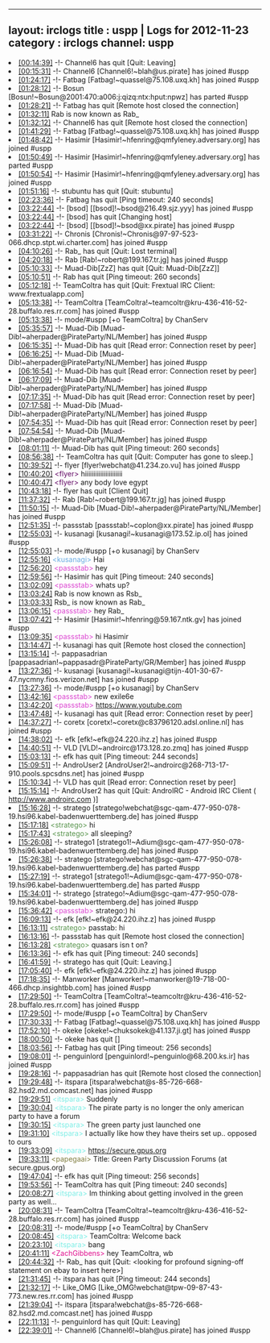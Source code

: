 
---
layout: irclogs
title : uspp | Logs for 2012-11-23
category : irclogs
channel: uspp
---
<li class="logitem"><a href="#00:14:39" name="00:14:39" class="time">[00:14:39]</a> -!- <span class="quit">Channel6</span> has quit [Quit: Leaving] </li>
<li class="logitem"><a href="#00:15:31" name="00:15:31" class="time">[00:15:31]</a> -!- <span class="join">Channel6</span> [Channel6!~blah@us.pirate] has joined #uspp </li>
<li class="logitem"><a href="#01:24:17" name="01:24:17" class="time">[01:24:17]</a> -!- <span class="join">Fatbag</span> [Fatbag!~quassel@75.108.uxq.kh] has joined #uspp </li>
<li class="logitem"><a href="#01:28:12" name="01:28:12" class="time">[01:28:12]</a> -!- <span class="part">Bosun</span> [Bosun!~Bosun@2001:470:a006:j:qizq:ntx:hput:npwz] has parted #uspp </li>
<li class="logitem"><a href="#01:28:21" name="01:28:21" class="time">[01:28:21]</a> -!- <span class="quit">Fatbag</span> has quit [Remote host closed the connection] </li>
<li class="logitem"><a href="#01:32:11" name="01:32:11" class="time">[01:32:11]</a> <span class="nick">Rab</span> is now known as <span class="nick">Rab_</span> </li>
<li class="logitem"><a href="#01:32:12" name="01:32:12" class="time">[01:32:12]</a> -!- <span class="quit">Channel6</span> has quit [Remote host closed the connection] </li>
<li class="logitem"><a href="#01:41:29" name="01:41:29" class="time">[01:41:29]</a> -!- <span class="join">Fatbag</span> [Fatbag!~quassel@75.108.uxq.kh] has joined #uspp </li>
<li class="logitem"><a href="#01:48:42" name="01:48:42" class="time">[01:48:42]</a> -!- <span class="join">Hasimir</span> [Hasimir!~hfenring@qmfyleney.adversary.org] has joined #uspp </li>
<li class="logitem"><a href="#01:50:49" name="01:50:49" class="time">[01:50:49]</a> -!- <span class="part">Hasimir</span> [Hasimir!~hfenring@qmfyleney.adversary.org] has parted #uspp </li>
<li class="logitem"><a href="#01:50:54" name="01:50:54" class="time">[01:50:54]</a> -!- <span class="join">Hasimir</span> [Hasimir!~hfenring@qmfyleney.adversary.org] has joined #uspp </li>
<li class="logitem"><a href="#01:51:16" name="01:51:16" class="time">[01:51:16]</a> -!- <span class="quit">stubuntu</span> has quit [Quit: stubuntu] </li>
<li class="logitem"><a href="#02:23:36" name="02:23:36" class="time">[02:23:36]</a> -!- <span class="quit">Fatbag</span> has quit [Ping timeout: 240 seconds] </li>
<li class="logitem"><a href="#03:22:44" name="03:22:44" class="time">[03:22:44]</a> -!- <span class="join">[bsod]</span> [[bsod]!~bsod@216.49.sjz.yyy] has joined #uspp </li>
<li class="logitem"><a href="#03:22:44" name="03:22:44" class="time">[03:22:44]</a> -!- <span class="quit">[bsod]</span> has quit [Changing host] </li>
<li class="logitem"><a href="#03:22:44" name="03:22:44" class="time">[03:22:44]</a> -!- <span class="join">[bsod]</span> [[bsod]!~bsod@xx.pirate] has joined #uspp </li>
<li class="logitem"><a href="#03:31:22" name="03:31:22" class="time">[03:31:22]</a> -!- <span class="join">Chronis</span> [Chronis!~Chronis@97-97-523-066.dhcp.stpt.wi.charter.com] has joined #uspp </li>
<li class="logitem"><a href="#04:10:26" name="04:10:26" class="time">[04:10:26]</a> -!- <span class="quit">Rab_</span> has quit [Quit: Lost terminal] </li>
<li class="logitem"><a href="#04:20:18" name="04:20:18" class="time">[04:20:18]</a> -!- <span class="join">Rab</span> [Rab!~robert@199.167.tr.jg] has joined #uspp </li>
<li class="logitem"><a href="#05:10:33" name="05:10:33" class="time">[05:10:33]</a> -!- <span class="quit">Muad-Dib[ZzZ]</span> has quit [Quit: Muad-Dib[ZzZ]] </li>
<li class="logitem"><a href="#05:10:51" name="05:10:51" class="time">[05:10:51]</a> -!- <span class="quit">Rab</span> has quit [Ping timeout: 260 seconds] </li>
<li class="logitem"><a href="#05:12:18" name="05:12:18" class="time">[05:12:18]</a> -!- <span class="quit">TeamColtra</span> has quit [Quit: Frextual IRC Client: www.frextualapp.com] </li>
<li class="logitem"><a href="#05:13:38" name="05:13:38" class="time">[05:13:38]</a> -!- <span class="join">TeamColtra</span> [TeamColtra!~teamcoltr@kru-436-416-52-28.buffalo.res.rr.com] has joined #uspp </li>
<li class="logitem"><a href="#05:13:38" name="05:13:38" class="time">[05:13:38]</a> -!- mode/<span class="mode">#uspp</span> [+o TeamColtra] by ChanServ </li>
<li class="logitem"><a href="#05:35:57" name="05:35:57" class="time">[05:35:57]</a> -!- <span class="join">Muad-Dib</span> [Muad-Dib!~aherpader@PirateParty/NL/Member] has joined #uspp </li>
<li class="logitem"><a href="#06:15:35" name="06:15:35" class="time">[06:15:35]</a> -!- <span class="quit">Muad-Dib</span> has quit [Read error: Connection reset by peer] </li>
<li class="logitem"><a href="#06:16:25" name="06:16:25" class="time">[06:16:25]</a> -!- <span class="join">Muad-Dib</span> [Muad-Dib!~aherpader@PirateParty/NL/Member] has joined #uspp </li>
<li class="logitem"><a href="#06:16:54" name="06:16:54" class="time">[06:16:54]</a> -!- <span class="quit">Muad-Dib</span> has quit [Read error: Connection reset by peer] </li>
<li class="logitem"><a href="#06:17:09" name="06:17:09" class="time">[06:17:09]</a> -!- <span class="join">Muad-Dib</span> [Muad-Dib!~aherpader@PirateParty/NL/Member] has joined #uspp </li>
<li class="logitem"><a href="#07:17:35" name="07:17:35" class="time">[07:17:35]</a> -!- <span class="quit">Muad-Dib</span> has quit [Read error: Connection reset by peer] </li>
<li class="logitem"><a href="#07:17:58" name="07:17:58" class="time">[07:17:58]</a> -!- <span class="join">Muad-Dib</span> [Muad-Dib!~aherpader@PirateParty/NL/Member] has joined #uspp </li>
<li class="logitem"><a href="#07:54:35" name="07:54:35" class="time">[07:54:35]</a> -!- <span class="quit">Muad-Dib</span> has quit [Read error: Connection reset by peer] </li>
<li class="logitem"><a href="#07:54:54" name="07:54:54" class="time">[07:54:54]</a> -!- <span class="join">Muad-Dib</span> [Muad-Dib!~aherpader@PirateParty/NL/Member] has joined #uspp </li>
<li class="logitem"><a href="#08:01:11" name="08:01:11" class="time">[08:01:11]</a> -!- <span class="quit">Muad-Dib</span> has quit [Ping timeout: 260 seconds] </li>
<li class="logitem"><a href="#08:56:38" name="08:56:38" class="time">[08:56:38]</a> -!- <span class="quit">TeamColtra</span> has quit [Quit: Computer has gone to sleep.] </li>
<li class="logitem"><a href="#10:39:52" name="10:39:52" class="time">[10:39:52]</a> -!- <span class="join">flyer</span> [flyer!webchat@41.234.zo.vu] has joined #uspp </li>
<li class="logitem"><a href="#10:40:20" name="10:40:20" class="time">[10:40:20]</a> <span class="person" style="color:#650c68">&lt;flyer&gt;</span> hiiiiiiiiiiiiiiiiiiiiii </li>
<li class="logitem"><a href="#10:40:47" name="10:40:47" class="time">[10:40:47]</a> <span class="person" style="color:#650c68">&lt;flyer&gt;</span> any body love egypt </li>
<li class="logitem"><a href="#10:43:18" name="10:43:18" class="time">[10:43:18]</a> -!- <span class="quit">flyer</span> has quit [Client Quit] </li>
<li class="logitem"><a href="#11:37:32" name="11:37:32" class="time">[11:37:32]</a> -!- <span class="join">Rab</span> [Rab!~robert@199.167.tr.jg] has joined #uspp </li>
<li class="logitem"><a href="#11:50:15" name="11:50:15" class="time">[11:50:15]</a> -!- <span class="join">Muad-Dib</span> [Muad-Dib!~aherpader@PirateParty/NL/Member] has joined #uspp </li>
<li class="logitem"><a href="#12:51:35" name="12:51:35" class="time">[12:51:35]</a> -!- <span class="join">passstab</span> [passstab!~coplon@xx.pirate] has joined #uspp </li>
<li class="logitem"><a href="#12:55:03" name="12:55:03" class="time">[12:55:03]</a> -!- <span class="join">kusanagi</span> [kusanagi!~kusanagi@173.52.ip.ol] has joined #uspp </li>
<li class="logitem"><a href="#12:55:03" name="12:55:03" class="time">[12:55:03]</a> -!- mode/<span class="mode">#uspp</span> [+o kusanagi] by ChanServ </li>
<li class="logitem"><a href="#12:55:16" name="12:55:16" class="time">[12:55:16]</a> <span class="person" style="color:#6aace3">&lt;kusanagi&gt;</span> Hai </li>
<li class="logitem"><a href="#12:56:20" name="12:56:20" class="time">[12:56:20]</a> <span class="person" style="color:#dc45d1">&lt;passstab&gt;</span> hey </li>
<li class="logitem"><a href="#12:59:56" name="12:59:56" class="time">[12:59:56]</a> -!- <span class="quit">Hasimir</span> has quit [Ping timeout: 240 seconds] </li>
<li class="logitem"><a href="#13:02:09" name="13:02:09" class="time">[13:02:09]</a> <span class="person" style="color:#dc45d1">&lt;passstab&gt;</span> whats up? </li>
<li class="logitem"><a href="#13:03:24" name="13:03:24" class="time">[13:03:24]</a> <span class="nick">Rab</span> is now known as <span class="nick">Rsb_</span> </li>
<li class="logitem"><a href="#13:03:33" name="13:03:33" class="time">[13:03:33]</a> <span class="nick">Rsb_</span> is now known as <span class="nick">Rab_</span> </li>
<li class="logitem"><a href="#13:06:15" name="13:06:15" class="time">[13:06:15]</a> <span class="person" style="color:#dc45d1">&lt;passstab&gt;</span> hey Rab_  </li>
<li class="logitem"><a href="#13:07:42" name="13:07:42" class="time">[13:07:42]</a> -!- <span class="join">Hasimir</span> [Hasimir!~hfenring@59.167.ntk.gv] has joined #uspp </li>
<li class="logitem"><a href="#13:09:35" name="13:09:35" class="time">[13:09:35]</a> <span class="person" style="color:#dc45d1">&lt;passstab&gt;</span> hi Hasimir  </li>
<li class="logitem"><a href="#13:14:47" name="13:14:47" class="time">[13:14:47]</a> -!- <span class="quit">kusanagi</span> has quit [Remote host closed the connection] </li>
<li class="logitem"><a href="#13:15:14" name="13:15:14" class="time">[13:15:14]</a> -!- <span class="join">pappasadrian</span> [pappasadrian!~pappasadr@PirateParty/GR/Member] has joined #uspp </li>
<li class="logitem"><a href="#13:27:36" name="13:27:36" class="time">[13:27:36]</a> -!- <span class="join">kusanagi</span> [kusanagi!~kusanagi@tijn-401-30-67-47.nycmny.fios.verizon.net] has joined #uspp </li>
<li class="logitem"><a href="#13:27:36" name="13:27:36" class="time">[13:27:36]</a> -!- mode/<span class="mode">#uspp</span> [+o kusanagi] by ChanServ </li>
<li class="logitem"><a href="#13:42:16" name="13:42:16" class="time">[13:42:16]</a> <span class="person" style="color:#dc45d1">&lt;passstab&gt;</span> new exile6e </li>
<li class="logitem"><a href="#13:42:20" name="13:42:20" class="time">[13:42:20]</a> <span class="person" style="color:#dc45d1">&lt;passstab&gt;</span> <a href="https://www.youtube.com/watch?v=8HGyVSy9mkw" target="_blank">https://www.youtube.com</a> </li>
<li class="logitem"><a href="#13:47:48" name="13:47:48" class="time">[13:47:48]</a> -!- <span class="quit">kusanagi</span> has quit [Read error: Connection reset by peer] </li>
<li class="logitem"><a href="#14:37:27" name="14:37:27" class="time">[14:37:27]</a> -!- <span class="join">coretx</span> [coretx!~coretx@c83796120.adsl.online.nl] has joined #uspp </li>
<li class="logitem"><a href="#14:38:02" name="14:38:02" class="time">[14:38:02]</a> -!- <span class="join">efk</span> [efk!~efk@24.220.ihz.z] has joined #uspp </li>
<li class="logitem"><a href="#14:40:51" name="14:40:51" class="time">[14:40:51]</a> -!- <span class="join">VLD</span> [VLD!~androirc@173.128.zo.zmq] has joined #uspp </li>
<li class="logitem"><a href="#15:03:13" name="15:03:13" class="time">[15:03:13]</a> -!- <span class="quit">efk</span> has quit [Ping timeout: 244 seconds] </li>
<li class="logitem"><a href="#15:09:51" name="15:09:51" class="time">[15:09:51]</a> -!- <span class="join">AndroUser2</span> [AndroUser2!~androirc@268-713-17-910.pools.spcsdns.net] has joined #uspp </li>
<li class="logitem"><a href="#15:10:34" name="15:10:34" class="time">[15:10:34]</a> -!- <span class="quit">VLD</span> has quit [Read error: Connection reset by peer] </li>
<li class="logitem"><a href="#15:15:14" name="15:15:14" class="time">[15:15:14]</a> -!- <span class="quit">AndroUser2</span> has quit [Quit: AndroIRC - Android IRC Client ( <a href="http://www.androirc.com" target="_blank">http://www.androirc.com</a> )] </li>
<li class="logitem"><a href="#15:16:28" name="15:16:28" class="time">[15:16:28]</a> -!- <span class="join">stratego</span> [stratego!webchat@sgc-qam-477-950-078-19.hsi96.kabel-badenwuerttemberg.de] has joined #uspp </li>
<li class="logitem"><a href="#15:17:18" name="15:17:18" class="time">[15:17:18]</a> <span class="person" style="color:#59954e">&lt;stratego&gt;</span> hi </li>
<li class="logitem"><a href="#15:17:43" name="15:17:43" class="time">[15:17:43]</a> <span class="person" style="color:#59954e">&lt;stratego&gt;</span> all sleeping? </li>
<li class="logitem"><a href="#15:26:08" name="15:26:08" class="time">[15:26:08]</a> -!- <span class="join">stratego1</span> [stratego1!~Adium@sgc-qam-477-950-078-19.hsi96.kabel-badenwuerttemberg.de] has joined #uspp </li>
<li class="logitem"><a href="#15:26:38" name="15:26:38" class="time">[15:26:38]</a> -!- <span class="part">stratego</span> [stratego!webchat@sgc-qam-477-950-078-19.hsi96.kabel-badenwuerttemberg.de] has parted #uspp </li>
<li class="logitem"><a href="#15:27:19" name="15:27:19" class="time">[15:27:19]</a> -!- <span class="part">stratego1</span> [stratego1!~Adium@sgc-qam-477-950-078-19.hsi96.kabel-badenwuerttemberg.de] has parted #uspp </li>
<li class="logitem"><a href="#15:34:01" name="15:34:01" class="time">[15:34:01]</a> -!- <span class="join">stratego</span> [stratego!~Adium@sgc-qam-477-950-078-19.hsi96.kabel-badenwuerttemberg.de] has joined #uspp </li>
<li class="logitem"><a href="#15:36:42" name="15:36:42" class="time">[15:36:42]</a> <span class="person" style="color:#dc45d1">&lt;passstab&gt;</span> stratego:) hi </li>
<li class="logitem"><a href="#16:09:13" name="16:09:13" class="time">[16:09:13]</a> -!- <span class="join">efk</span> [efk!~efk@24.220.ihz.z] has joined #uspp </li>
<li class="logitem"><a href="#16:13:11" name="16:13:11" class="time">[16:13:11]</a> <span class="person" style="color:#59954e">&lt;stratego&gt;</span> passtab: hi </li>
<li class="logitem"><a href="#16:13:16" name="16:13:16" class="time">[16:13:16]</a> -!- <span class="quit">passstab</span> has quit [Remote host closed the connection] </li>
<li class="logitem"><a href="#16:13:28" name="16:13:28" class="time">[16:13:28]</a> <span class="person" style="color:#59954e">&lt;stratego&gt;</span> quasars isn t on? </li>
<li class="logitem"><a href="#16:13:36" name="16:13:36" class="time">[16:13:36]</a> -!- <span class="quit">efk</span> has quit [Ping timeout: 240 seconds] </li>
<li class="logitem"><a href="#16:41:59" name="16:41:59" class="time">[16:41:59]</a> -!- <span class="quit">stratego</span> has quit [Quit: Leaving.] </li>
<li class="logitem"><a href="#17:05:40" name="17:05:40" class="time">[17:05:40]</a> -!- <span class="join">efk</span> [efk!~efk@24.220.ihz.z] has joined #uspp </li>
<li class="logitem"><a href="#17:18:35" name="17:18:35" class="time">[17:18:35]</a> -!- <span class="join">Manworker</span> [Manworker!~manworker@19-718-00-466.dhcp.insightbb.com] has joined #uspp </li>
<li class="logitem"><a href="#17:29:50" name="17:29:50" class="time">[17:29:50]</a> -!- <span class="join">TeamColtra</span> [TeamColtra!~teamcoltr@kru-436-416-52-28.buffalo.res.rr.com] has joined #uspp </li>
<li class="logitem"><a href="#17:29:50" name="17:29:50" class="time">[17:29:50]</a> -!- mode/<span class="mode">#uspp</span> [+o TeamColtra] by ChanServ </li>
<li class="logitem"><a href="#17:30:33" name="17:30:33" class="time">[17:30:33]</a> -!- <span class="join">Fatbag</span> [Fatbag!~quassel@75.108.uxq.kh] has joined #uspp </li>
<li class="logitem"><a href="#17:52:10" name="17:52:10" class="time">[17:52:10]</a> -!- <span class="join">okeke</span> [okeke!~chuksokek@41.137.ji.gt] has joined #uspp </li>
<li class="logitem"><a href="#18:00:50" name="18:00:50" class="time">[18:00:50]</a> -!- <span class="quit">okeke</span> has quit [] </li>
<li class="logitem"><a href="#18:03:56" name="18:03:56" class="time">[18:03:56]</a> -!- <span class="quit">Fatbag</span> has quit [Ping timeout: 256 seconds] </li>
<li class="logitem"><a href="#19:08:01" name="19:08:01" class="time">[19:08:01]</a> -!- <span class="join">penguinlord</span> [penguinlord!~penguinlo@68.200.ks.ir] has joined #uspp </li>
<li class="logitem"><a href="#19:28:16" name="19:28:16" class="time">[19:28:16]</a> -!- <span class="quit">pappasadrian</span> has quit [Remote host closed the connection] </li>
<li class="logitem"><a href="#19:29:48" name="19:29:48" class="time">[19:29:48]</a> -!- <span class="join">itspara</span> [itspara!webchat@s-85-726-668-82.hsd2.md.comcast.net] has joined #uspp </li>
<li class="logitem"><a href="#19:29:51" name="19:29:51" class="time">[19:29:51]</a> <span class="person" style="color:#7deee6">&lt;itspara&gt;</span> Suddenly </li>
<li class="logitem"><a href="#19:30:04" name="19:30:04" class="time">[19:30:04]</a> <span class="person" style="color:#7deee6">&lt;itspara&gt;</span> The pirate party is no longer the only american party to have a forum </li>
<li class="logitem"><a href="#19:30:15" name="19:30:15" class="time">[19:30:15]</a> <span class="person" style="color:#7deee6">&lt;itspara&gt;</span> The green party just launched one </li>
<li class="logitem"><a href="#19:31:10" name="19:31:10" class="time">[19:31:10]</a> <span class="person" style="color:#7deee6">&lt;itspara&gt;</span> I actually like how they have theirs set up.. opposed to ours </li>
<li class="logitem"><a href="#19:33:09" name="19:33:09" class="time">[19:33:09]</a> <span class="person" style="color:#7deee6">&lt;itspara&gt;</span> <a href="https://secure.gpus.org/secure/GreenPartyForum/index.php" target="_blank">https://secure.gpus.org</a> </li>
<li class="logitem"><a href="#19:33:11" name="19:33:11" class="time">[19:33:11]</a> <span class="person" style="color:#817e41">&lt;papegaai&gt;</span> Title: Green Party Discussion Forums (at secure.gpus.org) </li>
<li class="logitem"><a href="#19:47:04" name="19:47:04" class="time">[19:47:04]</a> -!- <span class="quit">efk</span> has quit [Ping timeout: 256 seconds] </li>
<li class="logitem"><a href="#19:53:56" name="19:53:56" class="time">[19:53:56]</a> -!- <span class="quit">TeamColtra</span> has quit [Ping timeout: 240 seconds] </li>
<li class="logitem"><a href="#20:08:27" name="20:08:27" class="time">[20:08:27]</a> <span class="person" style="color:#7deee6">&lt;itspara&gt;</span> Im thinking about getting involved in the green party as well...  </li>
<li class="logitem"><a href="#20:08:31" name="20:08:31" class="time">[20:08:31]</a> -!- <span class="join">TeamColtra</span> [TeamColtra!~teamcoltr@kru-436-416-52-28.buffalo.res.rr.com] has joined #uspp </li>
<li class="logitem"><a href="#20:08:31" name="20:08:31" class="time">[20:08:31]</a> -!- mode/<span class="mode">#uspp</span> [+o TeamColtra] by ChanServ </li>
<li class="logitem"><a href="#20:08:45" name="20:08:45" class="time">[20:08:45]</a> <span class="person" style="color:#7deee6">&lt;itspara&gt;</span> TeamColtra: Welcome back </li>
<li class="logitem"><a href="#20:23:10" name="20:23:10" class="time">[20:23:10]</a> <span class="person" style="color:#7deee6">&lt;itspara&gt;</span> bang </li>
<li class="logitem"><a href="#20:41:11" name="20:41:11" class="time">[20:41:11]</a> <span class="person" style="color:#e1108f">&lt;ZachGibbens&gt;</span> hey TeamColtra, wb </li>
<li class="logitem"><a href="#20:44:32" name="20:44:32" class="time">[20:44:32]</a> -!- <span class="quit">Rab_</span> has quit [Quit: &lt;looking for profound signing-off statement on ebay to insert here&gt;] </li>
<li class="logitem"><a href="#21:31:45" name="21:31:45" class="time">[21:31:45]</a> -!- <span class="quit">itspara</span> has quit [Ping timeout: 244 seconds] </li>
<li class="logitem"><a href="#21:32:17" name="21:32:17" class="time">[21:32:17]</a> -!- <span class="join">Like_OMG</span> [Like_OMG!webchat@tpw-09-87-43-773.new.res.rr.com] has joined #uspp </li>
<li class="logitem"><a href="#21:39:04" name="21:39:04" class="time">[21:39:04]</a> -!- <span class="join">itspara</span> [itspara!webchat@s-85-726-668-82.hsd2.md.comcast.net] has joined #uspp </li>
<li class="logitem"><a href="#22:11:13" name="22:11:13" class="time">[22:11:13]</a> -!- <span class="quit">penguinlord</span> has quit [Quit: Leaving] </li>
<li class="logitem"><a href="#22:39:01" name="22:39:01" class="time">[22:39:01]</a> -!- <span class="join">Channel6</span> [Channel6!~blah@us.pirate] has joined #uspp </li>


